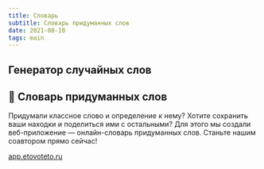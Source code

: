```yaml
---
title: Словарь
subtitle: Словарь придуманных слов
date: 2021-08-10
tags: main
---
```


## Генератор случайных слов

<gen-word />


## 📓  Словарь придуманных слов

Придумали классное слово и определение к нему? Хотите сохранить ваши находки и поделиться ими с остальными? Для   этого мы создали веб-приложение — онлайн-словарь придуманных слов. Станьте нашим соавтором прямо сейчас!

[app.etovoteto.ru](https://app.etovoteto.ru)